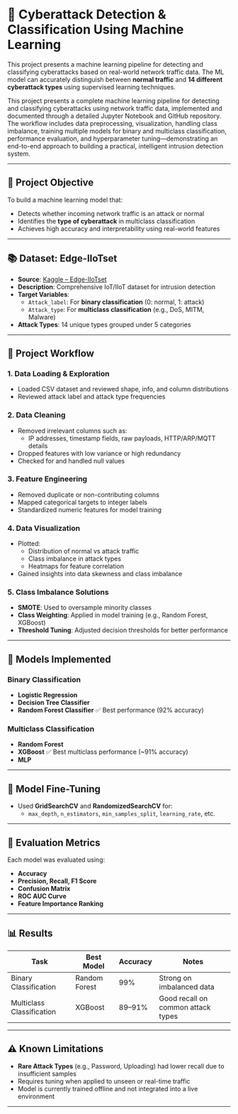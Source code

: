 # 🔐 Cyberattack Detection & Classification Using Machine Learning

This project presents a machine learning pipeline for detecting and classifying cyberattacks based on real-world network traffic data. The ML model can accurately distinguish between **normal traffic** and **14 different cyberattack types** using supervised learning techniques.

This project presents a complete machine learning pipeline for detecting and classifying cyberattacks using network traffic data, implemented and documented through a detailed Jupyter Notebook and GitHub repository. The workflow includes data preprocessing, visualization, handling class imbalance, training multiple models for binary and multiclass classification, performance evaluation, and hyperparameter tuning—demonstrating an end-to-end approach to building a practical, intelligent intrusion detection system.

---

## 📌 Project Objective

To build a machine learning model that:

- Detects whether incoming network traffic is an attack or normal
- Identifies the **type of cyberattack** in multiclass classification
- Achieves high accuracy and interpretability using real-world features

---

## 📚 Dataset: Edge-IIoTset

- **Source**: [Kaggle – Edge-IIoTset](https://www.kaggle.com/datasets/mohamedamineferrag/edgeiiotset-cyber-security-dataset-of-iot-iiot)
- **Description**: Comprehensive IoT/IIoT dataset for intrusion detection
- **Target Variables**:
  - `Attack_label`: For **binary classification** (0: normal, 1: attack)
  - `Attack_type`: For **multiclass classification** (e.g., DoS, MITM, Malware)
- **Attack Types**: 14 unique types grouped under 5 categories

---

## 🔁 Project Workflow

### 1. **Data Loading & Exploration**
- Loaded CSV dataset and reviewed shape, info, and column distributions
- Reviewed attack label and attack type frequencies

### 2. **Data Cleaning**
- Removed irrelevant columns such as:
  - IP addresses, timestamp fields, raw payloads, HTTP/ARP/MQTT details
- Dropped features with low variance or high redundancy
- Checked for and handled null values

### 3. **Feature Engineering**
- Removed duplicate or non-contributing columns
- Mapped categorical targets to integer labels
- Standardized numeric features for model training

### 4. **Data Visualization**
- Plotted:
  - Distribution of normal vs attack traffic
  - Class imbalance in attack types
  - Heatmaps for feature correlation
- Gained insights into data skewness and class imbalance

### 5. **Class Imbalance Solutions**
- **SMOTE**: Used to oversample minority classes
- **Class Weighting**: Applied in model training (e.g., Random Forest, XGBoost)
- **Threshold Tuning**: Adjusted decision thresholds for better performance

---

## 🤖 Models Implemented

### Binary Classification
- **Logistic Regression**
- **Decision Tree Classifier**
- **Random Forest Classifier** ✅ Best performance (92% accuracy)

### Multiclass Classification
- **Random Forest**
- **XGBoost** ✅ Best multiclass performance (~91% accuracy)
- **MLP**

---

## 🔧 Model Fine-Tuning

- Used **GridSearchCV** and **RandomizedSearchCV** for:
  - `max_depth`, `n_estimators`, `min_samples_split`, `learning_rate`, etc.

---

## 🧪 Evaluation Metrics

Each model was evaluated using:
- **Accuracy**
- **Precision, Recall, F1 Score**
- **Confusion Matrix**
- **ROC AUC Curve**
- **Feature Importance Ranking**

---

## 📊 Results

| Task                   | Best Model     | Accuracy | Notes |
|------------------------|----------------|----------|-------|
| Binary Classification  | Random Forest  | 99%      | Strong on imbalanced data |
| Multiclass Classification | XGBoost     | 89–91%   | Good recall on common attack types |

---

## ⚠️ Known Limitations

- **Rare Attack Types** (e.g., Password, Uploading) had lower recall due to insufficient samples
- Requires tuning when applied to unseen or real-time traffic
- Model is currently trained offline and not integrated into a live environment

---
